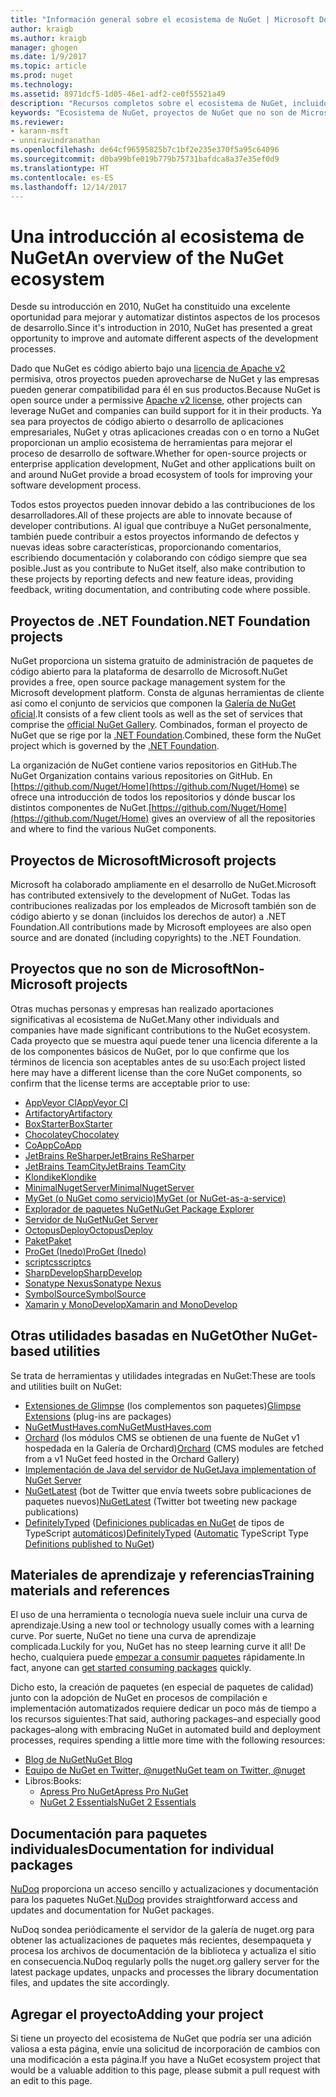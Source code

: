 ```yaml
---
title: "Información general sobre el ecosistema de NuGet | Microsoft Docs"
author: kraigb
ms.author: kraigb
manager: ghogen
ms.date: 1/9/2017
ms.topic: article
ms.prod: nuget
ms.technology: 
ms.assetid: 8971dcf5-1d05-46e1-adf2-ce0f55521a49
description: "Recursos completos sobre el ecosistema de NuGet, incluidos los orígenes de NuGet, proyectos de NuGet que no son de Microsoft, utilidades y materiales de aprendizaje."
keywords: "Ecosistema de NuGet, proyectos de NuGet que no son de Microsoft, código abierto de NuGet, utilidades de NuGet, materiales de aprendizaje de NuGet"
ms.reviewer:
- karann-msft
- unniravindranathan
ms.openlocfilehash: de64cf96595825b7c1bf2e235e370f5a95c64096
ms.sourcegitcommit: d0ba99bfe019b779b75731bafdca8a37e35ef0d9
ms.translationtype: HT
ms.contentlocale: es-ES
ms.lasthandoff: 12/14/2017
---
```

# <a name="an-overview-of-the-nuget-ecosystem"></a><span data-ttu-id="b9443-104">Una introducción al ecosistema de NuGet</span><span class="sxs-lookup"><span data-stu-id="b9443-104">An overview of the NuGet ecosystem</span></span>

<span data-ttu-id="b9443-105">Desde su introducción en 2010, NuGet ha constituido una excelente oportunidad para mejorar y automatizar distintos aspectos de los procesos de desarrollo.</span><span class="sxs-lookup"><span data-stu-id="b9443-105">Since it's introduction in 2010, NuGet has presented a great opportunity to improve and automate different aspects of the development processes.</span></span>

<span data-ttu-id="b9443-106">Dado que NuGet es código abierto bajo una [licencia de Apache v2](http://choosealicense.com/licenses/apache/) permisiva, otros proyectos pueden aprovecharse de NuGet y las empresas pueden generar compatibilidad para él en sus productos.</span><span class="sxs-lookup"><span data-stu-id="b9443-106">Because NuGet is open source under a permissive [Apache v2 license](http://choosealicense.com/licenses/apache/), other projects can leverage NuGet and companies can build support for it in their products.</span></span> <span data-ttu-id="b9443-107">Ya sea para proyectos de código abierto o desarrollo de aplicaciones empresariales, NuGet y otras aplicaciones creadas con o en torno a NuGet proporcionan un amplio ecosistema de herramientas para mejorar el proceso de desarrollo de software.</span><span class="sxs-lookup"><span data-stu-id="b9443-107">Whether for open-source projects or enterprise application development, NuGet and other applications built on and around NuGet provide a broad ecosystem of tools for improving your software development process.</span></span>

<span data-ttu-id="b9443-108">Todos estos proyectos pueden innovar debido a las contribuciones de los desarrolladores.</span><span class="sxs-lookup"><span data-stu-id="b9443-108">All of these projects are able to innovate because of developer contributions.</span></span> <span data-ttu-id="b9443-109">Al igual que contribuye a NuGet personalmente, también puede contribuir a estos proyectos informando de defectos y nuevas ideas sobre características, proporcionando comentarios, escribiendo documentación y colaborando con código siempre que sea posible.</span><span class="sxs-lookup"><span data-stu-id="b9443-109">Just as you contribute to NuGet itself, also make contribution to these projects by reporting defects and new feature ideas, providing feedback, writing documentation, and contributing code where possible.</span></span>

## <a name="net-foundation-projects"></a><span data-ttu-id="b9443-110">Proyectos de .NET Foundation</span><span class="sxs-lookup"><span data-stu-id="b9443-110">.NET Foundation projects</span></span>

<span data-ttu-id="b9443-111">NuGet proporciona un sistema gratuito de administración de paquetes de código abierto para la plataforma de desarrollo de Microsoft.</span><span class="sxs-lookup"><span data-stu-id="b9443-111">NuGet provides a free, open source package management system for the Microsoft development platform.</span></span> <span data-ttu-id="b9443-112">Consta de algunas herramientas de cliente así como el conjunto de servicios que componen la [Galería de NuGet oficial](http://www.nuget.org).</span><span class="sxs-lookup"><span data-stu-id="b9443-112">It consists of a few client tools as well as the set of services that comprise the [official NuGet Gallery](http://www.nuget.org).</span></span> <span data-ttu-id="b9443-113">Combinados, forman el proyecto de NuGet que se rige por la [.NET Foundation](http://www.dotnetfoundation.org/).</span><span class="sxs-lookup"><span data-stu-id="b9443-113">Combined, these form the NuGet project which is governed by the [.NET Foundation](http://www.dotnetfoundation.org/).</span></span>

<span data-ttu-id="b9443-114">La organización de NuGet contiene varios repositorios en GitHub.</span><span class="sxs-lookup"><span data-stu-id="b9443-114">The NuGet Organization contains various repositories on GitHub.</span></span> <span data-ttu-id="b9443-115">En [https://github.com/Nuget/Home](https://github.com/Nuget/Home) se ofrece una introducción de todos los repositorios y dónde buscar los distintos componentes de NuGet.</span><span class="sxs-lookup"><span data-stu-id="b9443-115">[https://github.com/Nuget/Home](https://github.com/Nuget/Home) gives an overview of all the repositories and where to find the various NuGet components.</span></span>

## <a name="microsoft-projects"></a><span data-ttu-id="b9443-116">Proyectos de Microsoft</span><span class="sxs-lookup"><span data-stu-id="b9443-116">Microsoft projects</span></span>

<span data-ttu-id="b9443-117">Microsoft ha colaborado ampliamente en el desarrollo de NuGet.</span><span class="sxs-lookup"><span data-stu-id="b9443-117">Microsoft has contributed extensively to the development of NuGet.</span></span> <span data-ttu-id="b9443-118">Todas las contribuciones realizadas por los empleados de Microsoft también son de código abierto y se donan (incluidos los derechos de autor) a .NET Foundation.</span><span class="sxs-lookup"><span data-stu-id="b9443-118">All contributions made by Microsoft employees are also open source and are donated (including copyrights) to the .NET Foundation.</span></span>

## <a name="non-microsoft-projects"></a><span data-ttu-id="b9443-119">Proyectos que no son de Microsoft</span><span class="sxs-lookup"><span data-stu-id="b9443-119">Non-Microsoft projects</span></span>

<span data-ttu-id="b9443-120">Otras muchas personas y empresas han realizado aportaciones significativas al ecosistema de NuGet.</span><span class="sxs-lookup"><span data-stu-id="b9443-120">Many other individuals and companies have made significant contributions to the NuGet ecosystem.</span></span> <span data-ttu-id="b9443-121">Cada proyecto que se muestra aquí puede tener una licencia diferente a la de los componentes básicos de NuGet, por lo que confirme que los términos de licencia son aceptables antes de su uso:</span><span class="sxs-lookup"><span data-stu-id="b9443-121">Each project listed here may have a different license than the core NuGet components, so confirm that the license terms are acceptable prior to use:</span></span>

* [<span data-ttu-id="b9443-122">AppVeyor CI</span><span class="sxs-lookup"><span data-stu-id="b9443-122">AppVeyor CI</span></span>](https://www.appveyor.com/)
* [<span data-ttu-id="b9443-123">Artifactory</span><span class="sxs-lookup"><span data-stu-id="b9443-123">Artifactory</span></span>](https://www.jfrog.com/artifactory/)
* [<span data-ttu-id="b9443-124">BoxStarter</span><span class="sxs-lookup"><span data-stu-id="b9443-124">BoxStarter</span></span>](http://boxstarter.org/)
* [<span data-ttu-id="b9443-125">Chocolatey</span><span class="sxs-lookup"><span data-stu-id="b9443-125">Chocolatey</span></span>](https://chocolatey.org/)
* [<span data-ttu-id="b9443-126">CoApp</span><span class="sxs-lookup"><span data-stu-id="b9443-126">CoApp</span></span>](http://coapp.org/)
* [<span data-ttu-id="b9443-127">JetBrains ReSharper</span><span class="sxs-lookup"><span data-stu-id="b9443-127">JetBrains ReSharper</span></span>](https://resharper-plugins.jetbrains.com/)
* [<span data-ttu-id="b9443-128">JetBrains TeamCity</span><span class="sxs-lookup"><span data-stu-id="b9443-128">JetBrains TeamCity</span></span>](https://www.jetbrains.com/teamcity/)
* [<span data-ttu-id="b9443-129">Klondike</span><span class="sxs-lookup"><span data-stu-id="b9443-129">Klondike</span></span>](https://github.com/themotleyfool/Klondike)
* [<span data-ttu-id="b9443-130">MinimalNugetServer</span><span class="sxs-lookup"><span data-stu-id="b9443-130">MinimalNugetServer</span></span>](https://github.com/TanukiSharp/MinimalNugetServer)
* [<span data-ttu-id="b9443-131">MyGet (o NuGet como servicio)</span><span class="sxs-lookup"><span data-stu-id="b9443-131">MyGet (or NuGet-as-a-service)</span></span>](http://www.myget.org/)
* [<span data-ttu-id="b9443-132">Explorador de paquetes NuGet</span><span class="sxs-lookup"><span data-stu-id="b9443-132">NuGet Package Explorer</span></span>](https://github.com/NuGetPackageExplorer/NuGetPackageExplorer)
* [<span data-ttu-id="b9443-133">Servidor de NuGet</span><span class="sxs-lookup"><span data-stu-id="b9443-133">NuGet Server</span></span>](http://nugetserver.net/)
* [<span data-ttu-id="b9443-134">OctopusDeploy</span><span class="sxs-lookup"><span data-stu-id="b9443-134">OctopusDeploy</span></span>](https://octopus.com/)
* [<span data-ttu-id="b9443-135">Paket</span><span class="sxs-lookup"><span data-stu-id="b9443-135">Paket</span></span>](https://fsprojects.github.io/Paket/)
* [<span data-ttu-id="b9443-136">ProGet (Inedo)</span><span class="sxs-lookup"><span data-stu-id="b9443-136">ProGet (Inedo)</span></span>](http://inedo.com/proget)
* [<span data-ttu-id="b9443-137">scriptcs</span><span class="sxs-lookup"><span data-stu-id="b9443-137">scriptcs</span></span>](http://scriptcs.net/)
* [<span data-ttu-id="b9443-138">SharpDevelop</span><span class="sxs-lookup"><span data-stu-id="b9443-138">SharpDevelop</span></span>](http://community.sharpdevelop.net/blogs/mattward/archive/2011/01/23/NuGetSupportInSharpDevelop.aspx)
* [<span data-ttu-id="b9443-139">Sonatype Nexus</span><span class="sxs-lookup"><span data-stu-id="b9443-139">Sonatype Nexus</span></span>](http://www.sonatype.com/nexus-repository-sonatype)
* [<span data-ttu-id="b9443-140">SymbolSource</span><span class="sxs-lookup"><span data-stu-id="b9443-140">SymbolSource</span></span>](http://www.symbolsource.org/Public)
* [<span data-ttu-id="b9443-141">Xamarin y MonoDevelop</span><span class="sxs-lookup"><span data-stu-id="b9443-141">Xamarin and MonoDevelop</span></span>](https://github.com/mrward/monodevelop-nuget-addin)


## <a name="other-nuget-based-utilities"></a><span data-ttu-id="b9443-142">Otras utilidades basadas en NuGet</span><span class="sxs-lookup"><span data-stu-id="b9443-142">Other NuGet-based utilities</span></span>

<span data-ttu-id="b9443-143">Se trata de herramientas y utilidades integradas en NuGet:</span><span class="sxs-lookup"><span data-stu-id="b9443-143">These are tools and utilities built on NuGet:</span></span>

* <span data-ttu-id="b9443-144">[Extensiones de Glimpse](http://getglimpse.com/Packages) (los complementos son paquetes)</span><span class="sxs-lookup"><span data-stu-id="b9443-144">[Glimpse Extensions](http://getglimpse.com/Packages) (plug-ins are packages)</span></span>
* [<span data-ttu-id="b9443-145">NuGetMustHaves.com</span><span class="sxs-lookup"><span data-stu-id="b9443-145">NuGetMustHaves.com</span></span>](http://nugetmusthaves.com/)
* <span data-ttu-id="b9443-146">[Orchard](http://www.orchardproject.net/) (los módulos CMS se obtienen de una fuente de NuGet v1 hospedada en la Galería de Orchard)</span><span class="sxs-lookup"><span data-stu-id="b9443-146">[Orchard](http://www.orchardproject.net/) (CMS modules are fetched from a v1 NuGet feed hosted in the Orchard Gallery)</span></span>
* [<span data-ttu-id="b9443-147">Implementación de Java del servidor de NuGet</span><span class="sxs-lookup"><span data-stu-id="b9443-147">Java implementation of NuGet Server</span></span>](http://jonnyzzz.com/blog/2012/03/07/nuget-server-in-pure-java/)
* <span data-ttu-id="b9443-148">[NuGetLatest](https://twitter.com/NuGetLatest) (bot de Twitter que envía tweets sobre publicaciones de paquetes nuevos)</span><span class="sxs-lookup"><span data-stu-id="b9443-148">[NuGetLatest](https://twitter.com/NuGetLatest) (Twitter bot tweeting new package publications)</span></span>
* <span data-ttu-id="b9443-149">[DefinitelyTyped](http://definitelytyped.org/) ([Definiciones publicadas en NuGet](http://www.nuget.org/packages?q=DefinitelyTyped) de tipos de TypeScript [automáticos](https://github.com/DefinitelyTyped/NugetAutomation/))</span><span class="sxs-lookup"><span data-stu-id="b9443-149">[DefinitelyTyped](http://definitelytyped.org/) ([Automatic](https://github.com/DefinitelyTyped/NugetAutomation/) TypeScript Type [Definitions published to NuGet](http://www.nuget.org/packages?q=DefinitelyTyped))</span></span>

## <a name="training-materials-and-references"></a><span data-ttu-id="b9443-150">Materiales de aprendizaje y referencias</span><span class="sxs-lookup"><span data-stu-id="b9443-150">Training materials and references</span></span>

<span data-ttu-id="b9443-151">El uso de una herramienta o tecnología nueva suele incluir una curva de aprendizaje.</span><span class="sxs-lookup"><span data-stu-id="b9443-151">Using a new tool or technology usually comes with a learning curve.</span></span> <span data-ttu-id="b9443-152">Por suerte, NuGet no tiene una curva de aprendizaje complicada.</span><span class="sxs-lookup"><span data-stu-id="b9443-152">Luckily for you, NuGet has no steep learning curve it all!</span></span> <span data-ttu-id="b9443-153">De hecho, cualquiera puede [empezar a consumir paquetes](../quickstart/use-a-package.md) rápidamente.</span><span class="sxs-lookup"><span data-stu-id="b9443-153">In fact, anyone can [get started consuming packages](../quickstart/use-a-package.md) quickly.</span></span>

<span data-ttu-id="b9443-154">Dicho esto, la creación de paquetes (en especial de paquetes de calidad) junto con la adopción de NuGet en procesos de compilación e implementación automatizados requiere dedicar un poco más de tiempo a los recursos siguientes:</span><span class="sxs-lookup"><span data-stu-id="b9443-154">That said, authoring packages–and especially good packages–along with  embracing NuGet in automated build and deployment processes, requires spending a little more time with the following resources:</span></span>

- [<span data-ttu-id="b9443-155">Blog de NuGet</span><span class="sxs-lookup"><span data-stu-id="b9443-155">NuGet Blog</span></span>](http://blog.nuget.org/)
- [<span data-ttu-id="b9443-156">Equipo de NuGet en Twitter, @nuget</span><span class="sxs-lookup"><span data-stu-id="b9443-156">NuGet team on Twitter, @nuget</span></span>](http://twitter.com/nuget)
- <span data-ttu-id="b9443-157">Libros:</span><span class="sxs-lookup"><span data-stu-id="b9443-157">Books:</span></span>
    * [<span data-ttu-id="b9443-158">Apress Pro NuGet</span><span class="sxs-lookup"><span data-stu-id="b9443-158">Apress Pro NuGet</span></span>](http://bit.ly/ProNuGet)
    * [<span data-ttu-id="b9443-159">NuGet 2 Essentials</span><span class="sxs-lookup"><span data-stu-id="b9443-159">NuGet 2 Essentials</span></span>](http://www.amazon.com/NuGet-2-Essentials-Damir-Arh-ebook/dp/B00GTQD5M4)

## <a name="documentation-for-individual-packages"></a><span data-ttu-id="b9443-160">Documentación para paquetes individuales</span><span class="sxs-lookup"><span data-stu-id="b9443-160">Documentation for individual packages</span></span>

<span data-ttu-id="b9443-161">[NuDoq](http://nudoq.org) proporciona un acceso sencillo y actualizaciones y documentación para los paquetes NuGet.</span><span class="sxs-lookup"><span data-stu-id="b9443-161">[NuDoq](http://nudoq.org) provides straightforward access and updates and documentation for NuGet packages.</span></span>

<span data-ttu-id="b9443-162">NuDoq sondea periódicamente el servidor de la galería de nuget.org para obtener las actualizaciones de paquetes más recientes, desempaqueta y procesa los archivos de documentación de la biblioteca y actualiza el sitio en consecuencia.</span><span class="sxs-lookup"><span data-stu-id="b9443-162">NuDoq regularly polls the nuget.org gallery server for the latest package updates, unpacks and processes the library documentation files, and updates the site accordingly.</span></span>

## <a name="adding-your-project"></a><span data-ttu-id="b9443-163">Agregar el proyecto</span><span class="sxs-lookup"><span data-stu-id="b9443-163">Adding your project</span></span>

<span data-ttu-id="b9443-164">Si tiene un proyecto del ecosistema de NuGet que podría ser una adición valiosa a esta página, envíe una solicitud de incorporación de cambios con una modificación a esta página.</span><span class="sxs-lookup"><span data-stu-id="b9443-164">If you have a NuGet ecosystem project that would be a valuable addition to this page, please  submit a pull request with an edit to this page.</span></span>
